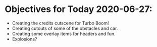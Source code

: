 # Objectives for Today 2020-06-27:

- Creating the credits cutscene for Turbo Boom!
- Creating cutouts of some of the obstacles and car.
- Creating some overlay items for headers and fun.
- Explosions?
